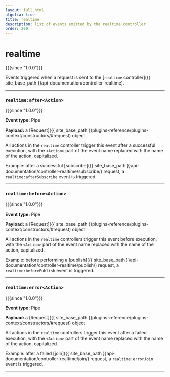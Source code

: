 ```yaml
---
layout: full.html
algolia: true
title: realtime
description: list of events emitted by the realtime controller
order: 200
---
```


# realtime

{{{since "1.0.0"}}}

Events triggered when a request is sent to the [`realtime` controller]({{ site_base_path }}api-documentation/controller-realtime).

---

### `realtime:after<Action>`

{{{since "1.0.0"}}}

**Event type:** Pipe

**Payload:** a [Request]({{ site_base_path }}plugins-reference/plugins-context/constructors/#request) object

All actions in the `realtime` controller trigger this event after a successful execution, with the `<Action>` part of the event name replaced with the name of the action, capitalized.

Example: after a successful [subscribe]({{ site_base_path }}api-documentation/controller-realtime/subscribe/) request, a `realtime:afterSubscribe` event is triggered.

---

### `realtime:before<Action>`

{{{since "1.0.0"}}}

**Event type:** Pipe

**Payload:** a [Request]({{ site_base_path }}plugins-reference/plugins-context/constructors/#request) object

All actions in the `realtime` controllers trigger this event before execution, with the `<Action>` part of the event name replaced with the name of the action, capitalized.

Example: before performing a [publish]({{ site_base_path }}api-documentation/controller-realtime/publish/) request, a `realtime:beforePublish` event is triggered.

---

### `realtime:error<Action>`

{{{since "1.0.0"}}}

**Event type:** Pipe

**Payload:** a [Request]({{ site_base_path }}plugins-reference/plugins-context/constructors/#request) object

All actions in the `realtime` controllers trigger this event after a failed execution, with the `<Action>` part of the event name replaced with the name of the action, capitalized.

Example: after a failed [join]({{ site_base_path }}api-documentation/controller-realtime/join/) request, a `realtime:errorJoin` event is triggered.

---
